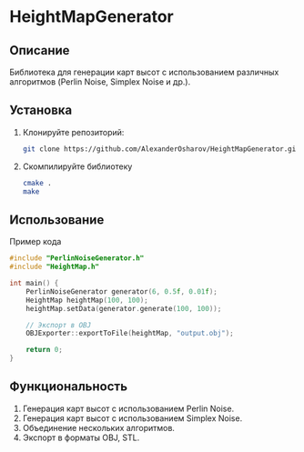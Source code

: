 # HeightMapGenerator

## Описание
Библиотека для генерации карт высот с использованием различных алгоритмов (Perlin Noise, Simplex Noise и др.).

## Установка
1. Клонируйте репозиторий:
   ```bash
   git clone https://github.com/AlexanderOsharov/HeightMapGenerator.git
   ```
2. Скомпилируйте библиотеку
   ```bash
   cmake .
   make
   ```
## Использование
Пример кода
```C++
#include "PerlinNoiseGenerator.h"
#include "HeightMap.h"

int main() {
    PerlinNoiseGenerator generator(6, 0.5f, 0.01f);
    HeightMap heightMap(100, 100);
    heightMap.setData(generator.generate(100, 100));

    // Экспорт в OBJ
    OBJExporter::exportToFile(heightMap, "output.obj");

    return 0;
}
```

## Функциональность
1. Генерация карт высот с использованием Perlin Noise.
2. Генерация карт высот с использованием Simplex Noise.
3. Объединение нескольких алгоритмов.
4. Экспорт в форматы OBJ, STL.

